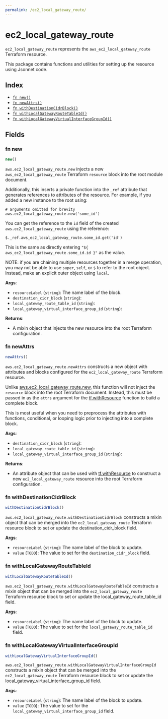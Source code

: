 ```yaml
---
permalink: /ec2_local_gateway_route/
---
```


# ec2_local_gateway_route

`ec2_local_gateway_route` represents the `aws_ec2_local_gateway_route` Terraform resource.



This package contains functions and utilities for setting up the resource using Jsonnet code.


## Index

* [`fn new()`](#fn-new)
* [`fn newAttrs()`](#fn-newattrs)
* [`fn withDestinationCidrBlock()`](#fn-withdestinationcidrblock)
* [`fn withLocalGatewayRouteTableId()`](#fn-withlocalgatewayroutetableid)
* [`fn withLocalGatewayVirtualInterfaceGroupId()`](#fn-withlocalgatewayvirtualinterfacegroupid)

## Fields

### fn new

```ts
new()
```


`aws.ec2_local_gateway_route.new` injects a new `aws_ec2_local_gateway_route` Terraform `resource`
block into the root module document.

Additionally, this inserts a private function into the `_ref` attribute that generates references to attributes of the
resource. For example, if you added a new instance to the root using:

    # arguments omitted for brevity
    aws.ec2_local_gateway_route.new('some_id')

You can get the reference to the `id` field of the created `aws.ec2_local_gateway_route` using the reference:

    $._ref.aws_ec2_local_gateway_route.some_id.get('id')

This is the same as directly entering `"${ aws_ec2_local_gateway_route.some_id.id }"` as the value.

NOTE: if you are chaining multiple resources together in a merge operation, you may not be able to use `super`, `self`,
or `$` to refer to the root object. Instead, make an explicit outer object using `local`.

**Args**:
  - `resourceLabel` (`string`): The name label of the block.
  - `destination_cidr_block` (`string`): 
  - `local_gateway_route_table_id` (`string`): 
  - `local_gateway_virtual_interface_group_id` (`string`): 

**Returns**:
- A mixin object that injects the new resource into the root Terraform configuration.


### fn newAttrs

```ts
newAttrs()
```


`aws.ec2_local_gateway_route.newAttrs` constructs a new object with attributes and blocks configured for the `ec2_local_gateway_route`
Terraform resource.

Unlike [aws.ec2_local_gateway_route.new](#fn-ec2localgatewayroutenew), this function will not inject the `resource`
block into the root Terraform document. Instead, this must be passed in as the `attrs` argument for the
[tf.withResource](https://github.com/tf-libsonnet/core/tree/main/docs#fn-withresource) function to build a complete block.

This is most useful when you need to preprocess the attributes with functions, conditional, or looping logic prior to
injecting into a complete block.

**Args**:
  - `destination_cidr_block` (`string`): 
  - `local_gateway_route_table_id` (`string`): 
  - `local_gateway_virtual_interface_group_id` (`string`): 

**Returns**:
  - An attribute object that can be used with [tf.withResource](https://github.com/tf-libsonnet/core/tree/main/docs#fn-withresource) to construct a new `ec2_local_gateway_route` resource into the root Terraform configuration.


### fn withDestinationCidrBlock

```ts
withDestinationCidrBlock()
```

`aws.ec2_local_gateway_route.withDestinationCidrBlock` constructs a mixin object that can be merged into the `ec2_local_gateway_route`
Terraform resource block to set or update the destination_cidr_block field.



**Args**:
  - `resourceLabel` (`string`): The name label of the block to update.
  - `value` (`TODO`): The value to set for the `destination_cidr_block` field.


### fn withLocalGatewayRouteTableId

```ts
withLocalGatewayRouteTableId()
```

`aws.ec2_local_gateway_route.withLocalGatewayRouteTableId` constructs a mixin object that can be merged into the `ec2_local_gateway_route`
Terraform resource block to set or update the local_gateway_route_table_id field.



**Args**:
  - `resourceLabel` (`string`): The name label of the block to update.
  - `value` (`TODO`): The value to set for the `local_gateway_route_table_id` field.


### fn withLocalGatewayVirtualInterfaceGroupId

```ts
withLocalGatewayVirtualInterfaceGroupId()
```

`aws.ec2_local_gateway_route.withLocalGatewayVirtualInterfaceGroupId` constructs a mixin object that can be merged into the `ec2_local_gateway_route`
Terraform resource block to set or update the local_gateway_virtual_interface_group_id field.



**Args**:
  - `resourceLabel` (`string`): The name label of the block to update.
  - `value` (`TODO`): The value to set for the `local_gateway_virtual_interface_group_id` field.
